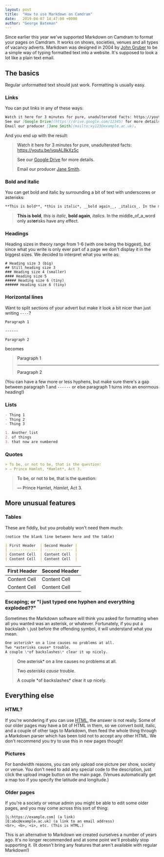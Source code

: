 ```yaml
---
layout: post
title:  "How to use Markdown on Camdram"
date:   2019-04-07 14:47:00 +0000
author: "George Bateman"
---
```


<style>
blockquote {
color: #222; font-style: normal;
}
</style>

Since earlier this year we've supported Markdown on Camdram to format your pages on Camdram. It works on shows, societies, venues and all types of vacancy adverts. Markdown was designed in 2004 by [John Gruber](https://daringfireball.net/projects/markdown/) to be a simple way of typing formatted text into a website. It's supposed to look a lot like a plain text email.

## The basics

Regular unformatted text should just work. Formatting is usually easy.

### Links
You can put links in any of these ways:

```markdown
Watch it here for 3 minutes for pure, unadulterated facts: https://youtu.be/vqsAL8kXz5c
See our [Google Drive](https://drive.google.com/12345) for more details.
Email our producer [Jane Smith](mailto:xy123@example.ac.uk).
```

And you end up with the result:
> Watch it here for 3 minutes for pure, unadulterated facts: <https://youtu.be/vqsAL8kXz5c>
>
> See our [Google Drive](https://drive.google.com/12345) for more details.
>
> Email our producer [Jane Smith](mailto:xy123@example.ac.uk).

### Bold and italic

You can get bold and italic by surrounding a bit of text with underscores or asterisks:

```markdown
**This is bold**, *this is italic*, __bold again__, _italics_. In the middle_of_a_word only ast**er**isks have any effect.
```

>**This is bold**, *this is italic*, __bold again__, _italics_. In the middle\_of\_a\_word only ast**er**isks have any effect.

### Headings

Heading sizes in theory range from 1-6 (with one being the biggest), but since what you write is only ever part of a page we don't display it in the biggest sizes. We decided to interpret what you write as:

```
# Heading size 3 (big)
## Still heading size 3
### Heading size 4 (smaller)
#### Heading size 5
##### Heading size 6 (tiny)
###### Heading size 6 (tiny)
```

### Horizontal lines

Want to split sections of your advert but make it look a bit nicer than just writing `----`?

```markdown
Paragraph 1

------

Paragraph 2
```

becomes
> Paragraph 1
>
> ------
>
> Paragraph 2

(You can have a few more or less hyphens, but make sure there's a gap between paragraph 1 and `------` or else paragraph 1 turns into an enormous heading!)

### Lists

```markdown
- Thing 1
- Thing 2
- Thing 3

1. Another list
2. of things
3. that now are numbered
```

### Quotes

```markdown
> To be, or not to be, that is the question:
> — Prince Hamlet, *Hamlet*, Act 3.
```
> To be, or not to be, that is the question:
>
> — Prince Hamlet, *Hamlet*, Act 3.

## More unusual features

### Tables

These are fiddly, but you probably won't need them much:

```markdown
(notice the blank line between here and the table)

| First Header  | Second Header |
| ------------- | ------------- |
| Content Cell  | Content Cell  |
| Content Cell  | Content Cell  |
```

| First Header  | Second Header |
| ------------- | ------------- |
| Content Cell  | Content Cell  |
| Content Cell  | Content Cell  |

### Escaping; or "I just typed one hyphen and everything exploded??"

Sometimes the Markdown software will think you asked for formatting when all you wanted was an asterisk, or whatever. Fortunately, if you put a backslash `\` just before the offending symbol, it will understand what you mean.

```markdown
One asterisk* on a line causes no problems at all.
Two *asterisks cause* trouble.
A couple \*of backslashes\* clear it up nicely.
```

> One asterisk* on a line causes no problems at all.
>
> Two *asterisks cause* trouble.
>
> A couple \*of backslashes\* clear it up nicely.

## Everything else

### HTML?

If you're wondering if you can use [HTML](https://en.wikipedia.org/wiki/HTML), the answer is not really. Some of our older pages may have a bit of HTML in them, so we convert bold, italic, and a couple of other tags to Markdown, then feed the whole thing through a Markdown parser which has been told not to accept any other HTML. We don't recommend you try to use this in new pages though!

### Pictures

For bandwidth reasons, you can only upload one picture per show, society or venue. You don't need to add any special code to the description, just click the upload image button on the main page. (Venues automatically get a map too if you specify the latitude and longitude.)

### Older pages

If you're a society or venue admin you might be able to edit some older pages, and you may come across this sort of thing:

```
[L:https://example.com] (a link)
[E:abc@example.ac.uk] (a link to an email address)
<br>, <b>, <i>, etc. (This is HTML.)
```

This is an alternative to Markdown we created ourselves a number of years ago. It's no longer recommended and at some point we'll probably stop supporting it. (It doesn't bring any features that aren't available with regular Markdown!)


